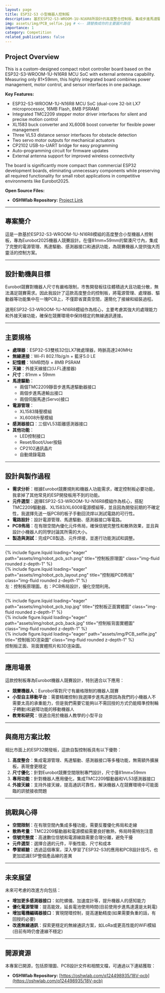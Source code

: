```yaml
---
layout: page
title: ESP32-S3 小型機器人控制板
description: 基於ESP32-S3-WROOM-1U-N16R8所設計的高度整合控制板，集成步進馬達驅動、多種感測器接口和電源管理，專為Eurobot競賽設計。
img: assets/img/PCB_selfie.jpg # <-- 請替換成你的主要圖片路徑
importance: 1
category: Competition
related_publications: false
---
```


<!-- English Version Starts -->

## Project Overview

This is a custom-designed compact robot controller board based on the ESP32-S3-WROOM-1U-N16R8 MCU SoC with external antenna capability. Measuring only 81×59mm, this highly integrated board combines power management, motor control, and sensor interfaces in one package.

**Key Features:**

- ESP32-S3-WROOM-1U-N16R8 MCU SoC (dual-core 32-bit LX7 microprocessor, 16MB Flash, 8MB PSRAM)
- Integrated TMC2209 stepper motor driver interfaces for silent and precise motion control
- XL1583 buck converter and XL6008 boost converter for flexible power management
- Three VL53 distance sensor interfaces for obstacle detection
- Two servo motor outputs for mechanical actuators
- CP2102 USB-to-UART bridge for easy programming
- Auto-programming circuit for firmware updates
- External antenna support for improved wireless connectivity

The board is significantly more compact than commercial ESP32 development boards, eliminating unnecessary components while preserving all required functionality for small robot applications in competitive environments like Eurobot2025.

**Open Source Files:**
* **OSHWlab Repository:** [Project Link](https://oshwlab.com/q124498935/18V-pcb)

<!-- English Version Ends -->

---

## 專案簡介

這是一款基於ESP32-S3-WROOM-1U-N16R8模組的高度整合小型機器人控制板，專為Eurobot2025機器人競賽設計。在僅81mm×59mm的緊湊尺寸內，集成了完整的電源管理、馬達驅動、感測器接口和通訊功能，為競賽機器人提供強大而靈活的控制方案。

---

## 設計動機與目標

Eurobot競賽對機器人尺寸有嚴格限制，市售開發板往往體積過大且功能分散，無法滿足競賽需求。因此我設計了這款高度整合的控制板，將電源管理、處理器、驅動器等功能集中在一塊PCB上，不僅節省寶貴空間，還簡化了接線和組裝過程。

選用ESP32-S3-WROOM-1U-N16R8模組作為核心，主要考慮其強大的處理能力和外接天線功能，確保在競賽環境中保持穩定的無線通訊連接。

---

## 主要規格

- **處理器**：ESP32-S3雙核32位LX7微處理器，時脈高達240MHz
- **無線連接**：Wi-Fi 802.11b/g/n + 藍牙5.0 LE
- **記憶體**：16MB閃存 + 8MB PSRAM
- **天線**：外接天線接口(U.FL連接器)
- **尺寸**：81mm × 59mm
- **馬達驅動**：
  - 兩個TMC2209靜音步進馬達驅動器接口
  - 兩個步進馬達輸出接口
  - 兩個伺服馬達(Servo)接口
- **電源管理**：
  - XL1583降壓模組
  - XL6008升壓模組
- **感測器接口**：三個VL53距離感測器接口
- **其他功能**：
  - LED控制接口
  - Reset/Boot/User按鈕
  - CP2102通訊晶片
  - 自動燒錄電路

---

## 設計與製作過程

- **需求分析**：根據Eurobot競賽規則和機器人功能需求，確定控制板必要功能，我拿掉了其他常見的ESP開發板用不到的功能。
- **元件選型**：選擇ESP32-S3-WROOM-1U-N16R8模組作為核心，搭配TMC2209驅動器、XL1583/XL6008電源模組等，並且因為開發前期的不確定性，我選擇先送一版PCB的板子手動回流焊以測試電路的可行性。
- **電路設計**：設計電源管理、馬達驅動、感測器接口等電路。
- **PCB佈局**：在有限空間內優化元件佈局，確保信號完整性和散熱效果，並且與設計小機器人的同學討論其所需的大小。
- **製造與測試**：完成PCB製造、元件焊接，並進行功能測試和調整。

---

<div class="row justify-content-sm-center">
<div class="col-sm mt-3 mt-md-0">
{% include figure.liquid loading="eager" path="assets/img/robot_pcb_sch.png" title="控制板原理圖" class="img-fluid rounded z-depth-1" %}
</div>
<div class="col-sm mt-3 mt-md-0">
{% include figure.liquid loading="eager" path="assets/img/robot_pcb_layout.png" title="控制板PCB佈局" class="img-fluid rounded z-depth-1" %}
</div>
</div>
<div class="caption">
左：控制板原理圖。右：PCB佈局設計，優化空間利用。
</div>

---

<div class="row">
<div class="col-sm mt-3 mt-md-0">
{% include figure.liquid loading="eager" path="assets/img/robot_pcb_top.jpg" title="控制板正面實體圖" class="img-fluid rounded z-depth-1" %}
</div>
<div class="col-sm mt-3 mt-md-0">
{% include figure.liquid loading="eager" path="assets/img/robot_pcb_back.jpg" title="控制板背面實體圖" class="img-fluid rounded z-depth-1" %}
</div>
<div class="col-sm mt-3 mt-md-0">
{% include figure.liquid loading="eager" path="assets/img/PCB_selfie.jpg" title="控制板3D渲染圖" class="img-fluid rounded z-depth-1" %}
</div>
</div>
<div class="caption">
控制板正面、背面實體照片和3D渲染圖。
</div>

---

## 應用場景

這款控制板專為Eurobot機器人競賽設計，特別適合以下應用：

- **競賽機器人**：Eurobot等對尺寸有嚴格限制的機器人競賽
- **小型自主移動平台**：需要精確控制(我選擇步進馬達原因為我們的小機器人不需要太高的承重能力，但是我們需要它能夠以不需回授的方式仍能精準控制輪子轉動)和避障功能的移動機器人
- **教育和研究**：很適合用於機器人教學的小型平台

---

## 與商用方案比較

相比市面上的ESP32開發板，這款自製控制板具有以下優勢：

1. **高度整合**：集成電源管理、馬達驅動、感測器接口等多種功能，無需額外擴展板，表現會更穩定
2. **尺寸優化**：針對Eurobot競賽空間限制專門設計，尺寸僅81mm×59mm
3. **專用功能**：針對機器人應用優化，集成TMC2209驅動器和VL53感測器接口
4. **外接天線**：支持外接天線，提高通訊可靠性，解決機器人在競賽環境中可能面臨的訊號接收問題

---

## 挑戰與心得

- **空間限制**：在有限空間內集成多種功能，需要反覆優化佈局和走線
- **散熱考量**：TMC2209驅動器和電源模組需要良好散熱，佈局時需特別注意
- **信號完整度**：高速數位信號和電源線路需要合理分離，避免干擾
- **元件選型**：選擇合適的元件，平衡性能、尺寸和成本
- **學習經驗**：透過這個專案，深入學習了ESP32-S3的應用和PCB設計技巧，也更加認識ESP整個產品線的差異

---

## 未來展望

未來可考慮的改進方向包括：

- **增加更多感測器接口**：如陀螺儀、加速度計等，提升機器人的感知能力
- **優化電源管理**：提高能效，延長電池使用時間(目前使用步進馬達還是太耗電)
- **增加電機編碼器接口**：實現閉環控制，提高運動精度(如果需要負重的話，有回授的必要)
- **改進無線通訊**：探索更穩定的無線通訊方案，如LoRa或更高性能的WiFi模組(目前有時仍會連線不穩定)

---

## 開源資源

本專案已開源，包括原理圖、PCB設計文件和相關文檔，可通過以下連結獲取：

* **OSHWlab Repository:** [https://oshwlab.com/q124498935/18V-pcb](https://oshwlab.com/q124498935/18V-pcb)

---

